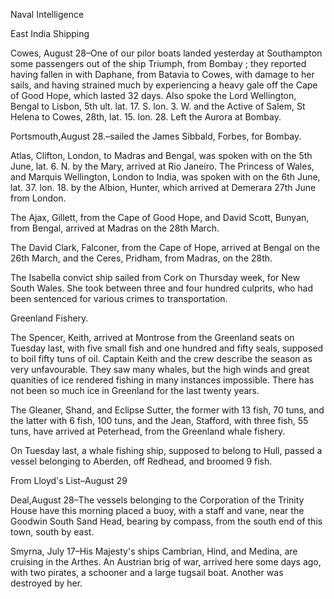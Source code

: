   Naval Intelligence  East India Shipping  Cowes, August 28–One of our pilor boats landed yesterday at Southampton some passengers out of the ship Triumph, from Bombay ; they reported having fallen in with Daphane, from Batavia to Cowes, with damage to her sails, and having strained much by experiencing a heavy gale off the Cape of Good Hope, which lasted 32 days. Also spoke the Lord Wellington, Bengal to Lisbon, 5th ult. lat. 17. S. lon. 3. W. and the Active of Salem, St Helena to Cowes, 28th, lat. 15. lon. 28. Left the Aurora at Bombay.  Portsmouth,August 28.–sailed the James Sibbald, Forbes, for Bombay.  Atlas, Clifton, London, to Madras and Bengal, was spoken with on the 5th June, lat. 6. N. by the Mary, arrived at Rio Janeiro. The Princess of Wales, and Marquis Wellington, London to India, was spoken with on the 6th June, lat. 37. lon. 18. by the Albion, Hunter, which arrived at Demerara 27th June from London.  The Ajax, Gillett, from the Cape of Good Hope, and David Scott, Bunyan, from Bengal, arrived at Madras on the 28th March.  The David Clark, Falconer, from the Cape of Hope, arrived at Bengal on the 26th March, and the Ceres, Pridham, from Madras, on the 28th.  The Isabella convict ship sailed from Cork on Thursday week, for New South Wales. She took between three and four hundred culprits, who had been sentenced for various crimes to transportation.  Greenland Fishery.  The Spencer, Keith, arrived at Montrose from the Greenland seats on Tuesday last, with five small fish and one hundred and fifty seals, supposed to boil fifty tuns of oil. Captain Keith and the crew describe the season as very unfavourable. They saw many whales, but the high winds and great quanities of ice rendered fishing in many instances impossible. There has not been so much ice in Greenland for the last twenty years.  The Gleaner, Shand, and Eclipse Sutter, the former with 13 fish, 70 tuns, and the latter with 6 fish, 100 tuns, and the Jean, Stafford, with three fish, 55 tuns, have arrived at Peterhead, from the Greenland whale fishery.  On Tuesday last, a whale fishing ship, supposed to belong to Hull, passed a vessel belonging to Aberden, off Redhead, and broomed 9 fish.  From Lloyd's List–August 29  Deal,August 28–The vessels belonging to the Corporation of the Trinity House have this morning placed a buoy, with a staff and vane, near the Goodwin South Sand Head, bearing by compass, from the south end of this town, south by east.  Smyrna, July 17–His Majesty's ships Cambrian, Hind, and Medina, are cruising in the Arthes. An Austrian brig of war, arrived here some days ago, with two pirates, a schooner and a large tugsail boat. Another was destroyed by her.  